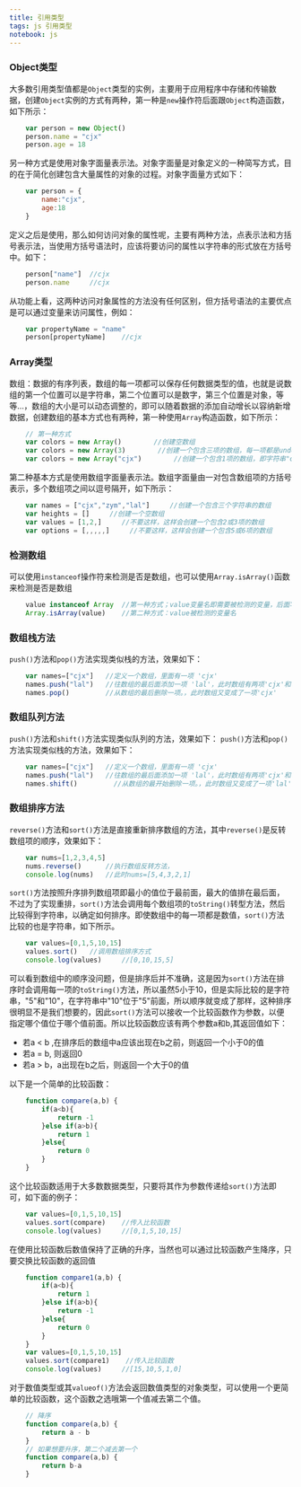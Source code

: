 ```yaml
---
title: 引用类型
tags: js 引用类型
notebook: js
---
```


### Object类型
  大多数引用类型值都是`Object`类型的实例，主要用于应用程序中存储和传输数据，创建`Object`实例的方式有两种，第一种是`new`操作符后面跟`Object`构造函数，如下所示： 
```javascript
    var person = new Object()
    person.name = "cjx"
    person.age = 18
```
另一种方式是使用对象字面量表示法。对象字面量是对象定义的一种简写方式，目的在于简化创建包含大量属性的对象的过程。对象字面量方式如下：
```javascript
    var person = {
        name:"cjx",
        age:18
    }
```
定义之后是使用，那么如何访问对象的属性呢，主要有两种方法，点表示法和方括号表示法，当使用方括号语法时，应该将要访问的属性以字符串的形式放在方括号中。如下：
```javascript
    person["name"]  //cjx
    person.name     //cjx
```
从功能上看，这两种访问对象属性的方法没有任何区别，但方括号语法的主要优点是可以通过变量来访问属性，例如：
```javascript
    var propertyName = "name"
    person[propertyName]    //cjx
```

### Array类型
数组：数据的有序列表，数组的每一项都可以保存任何数据类型的值，也就是说数组的第一个位置可以是字符串，第二个位置可以是数字，第三个位置是对象，等等...，数组的大小是可以动态调整的，即可以随着数据的添加自动增长以容纳新增数据，创建数组的基本方式也有两种，第一种使用`Array`构造函数，如下所示：      
```javascript
    // 第一种方式
    var colors = new Array()        //创建空数组
    var colors = new Array(3)        //创建一个包含三项的数组，每一项都是undefined
    var colors = new Array("cjx")        //创建一个包含1项的数组，即字符串"cjx"的数组
```
第二种基本方式是使用数组字面量表示法。数组字面量由一对包含数组项的方括号表示，多个数组项之间以逗号隔开，如下所示：      
```javascript
    var names = ["cjx","zym","lal"]     //创建一个包含三个字符串的数组
    var heights = []     //创建一个空数组
    var values = [1,2,]     //不要这样，这样会创建一个包含2或3项的数组
    var options = [,,,,,]     //不要这样，这样会创建一个包含5或6项的数组
```

### 检测数组
可以使用`instanceof`操作符来检测是否是数组，也可以使用`Array.isArray()`函数来检测是否是数组
```javascript
    value instanceof Array  //第一种方式；value变量名即需要被检测的变量，后面写法固定
    Array.isArray(value)    //第二种方式：value被检测的变量名
```

### 数组栈方法
`push()`方法和`pop()`方法实现类似栈的方法，效果如下：
```javascript
    var names=["cjx"]   //定义一个数组，里面有一项 'cjx'
    names.push("lal")   //往数组的最后面添加一项 'lal'，此时数组有两项'cjx'和'lal'
    names.pop()         //从数组的最后删除一项。，此时数组又变成了一项'cjx'
```
### 数组队列方法
`push()`方法和`shift()`方法实现类似队列的方法，效果如下：
`push()`方法和`pop()`方法实现类似栈的方法，效果如下：
```javascript
    var names=["cjx"]   //定义一个数组，里面有一项 'cjx'
    names.push("lal")   //往数组的最后面添加一项 'lal'，此时数组有两项'cjx'和'lal'
    names.shift()         //从数组的最开始删除一项。，此时数组又变成了一项'lal'
```

### 数组排序方法
`reverse()`方法和`sort()`方法是直接重新排序数组的方法，其中`reverse()`是反转数组项的顺序，效果如下：
```javascript
    var nums=[1,2,3,4,5]   
    nums.reverse()      //执行数组反转方法，
    console.log(nums)   //此时nums=[5,4,3,2,1]
```
`sort()`方法按照升序排列数组项即最小的值位于最前面，最大的值排在最后面，不过为了实现重排，`sort()`方法会调用每个数组项的`toString()`转型方法，然后比较得到字符串，以确定如何排序。即使数组中的每一项都是数值，`sort()`方法比较的也是字符串，如下所示。      
```javascript
    var values=[0,1,5,10,15]
    values.sort()   //调用数组排序方式
    console.log(values)     //[0,10,15,5]
```
可以看到数组中的顺序没问题，但是排序后并不准确，这是因为`sort()`方法在排序时会调用每一项的`toString()`方法，所以虽然5小于10，但是实际比较的是字符串，"5"和"10"，在字符串中"10"位于"5"前面，所以顺序就变成了那样，这种排序很明显不是我们想要的，因此`sort()`方法可以接收一个比较函数作为参数，以便指定哪个值位于哪个值前面。所以比较函数应该有两个参数a和b,其返回值如下：
  - 若a < b ,在排序后的数组中a应该出现在b之前，则返回一个小于0的值
  - 若a = b, 则返回0
  - 若a > b，a出现在b之后，则返回一个大于0的值      

以下是一个简单的比较函数：
```javascript
    function compare(a,b) {
        if(a<b){
            return -1
        }else if(a>b){
            return 1
        }else{
            return 0
        }
    }
```
这个比较函数适用于大多数数据类型，只要将其作为参数传递给`sort()`方法即可，如下面的例子：
```javascript
    var values=[0,1,5,10,15]
    values.sort(compare)    //传入比较函数
    console.log(values)     //[0,1,5,10,15]
```
在使用比较函数后数值保持了正确的升序，当然也可以通过比较函数产生降序，只要交换比较函数的返回值
```javascript
    function compare1(a,b) {
        if(a<b){
            return 1
        }else if(a>b){
            return -1
        }else{
            return 0
        }
    }
    var values=[0,1,5,10,15]
    values.sort(compare1)    //传入比较函数
    console.log(values)     //[15,10,5,1,0]
```
对于数值类型或其`valueof()`方法会返回数值类型的对象类型，可以使用一个更简单的比较函数，这个函数之选哦第一个值减去第二个值。
```javascript
    // 降序
    function compare(a,b) {  
        return a - b
    }
    // 如果想要升序，第二个减去第一个
    function compare(a,b) {  
        return b-a
    }
```


  

